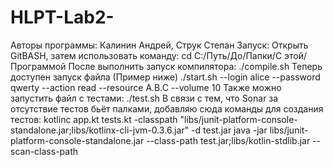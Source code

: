 # HLPT-Lab2-
Авторы программы: Калинин Андрей, Струк Степан
Запуск:
Открыть GitBASH, затем использовать команду:
cd C:/Путь/До/Папки/С этой/Программой
После выполнить запуск компилятора:
./compile.sh
Теперь доступен запуск файла (Пример ниже)
./start.sh --login alice --password qwerty  --action read --resource A.B.C --volume 10
Также можно запустить файл с тестами:
./test.sh
В связи с тем, что Sonar за отсутствие тестов бьёт палками, добавляю сюда команды для создания тестов:
kotlinc app.kt tests.kt -classpath "libs/junit-platform-console-standalone.jar;libs/kotlinx-cli-jvm-0.3.6.jar" -d test.jar
java -jar libs/junit-platform-console-standalone.jar --class-path test.jar;libs/kotlin-stdlib.jar --scan-class-path
